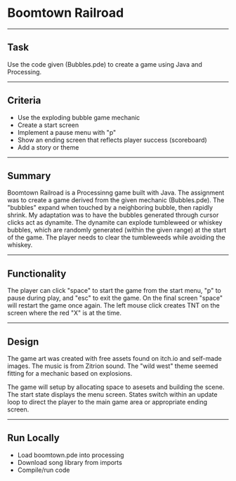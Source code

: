 # Boomtown Railroad
***
## Task
Use the code given (Bubbles.pde) to create a game using Java and Processing.
***
## Criteria
* Use the exploding bubble game mechanic
* Create a start screen
* Implement a pause menu with "p"
* Show an ending screen that reflects player success (scoreboard)
* Add a story or theme
***
## Summary
Boomtown Railroad is a Processinng game built with  Java. The assignment was to create a game derived from the given mechanic (Bubbles.pde). The "bubbles" expand when touched by a neighboring bubble, then rapidly shrink. My adaptation was to have the bubbles generated through cursor clicks act as dynamite. The dynamite can explode tumbleweed or whiskey bubbles, which are randomly generated (within the given range) at the start of the game. The player needs to clear the tumbleweeds while avoiding the whiskey.
***
## Functionality
The player can click "space" to start the game from the start menu, "p" to pause during play, and "esc" to exit the game. On the final screen "space" will restart the game once again. The left mouse click creates TNT on the screen where the red "X" is at the time.
***
## Design
The game art was created with free assets found on itch.io and self-made images. The music is from Zitrion sound. The "wild west" theme seemed fitting for a mechanic based on explosions.

The game will setup by allocating space to asesets and building the scene. The start state displays the menu screen. States switch within an update loop to direct the player to the main game area or appropriate ending screen.
***
## Run Locally
* Load boomtown.pde into processing
* Download song library from imports
* Compile/run code
